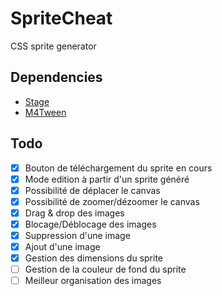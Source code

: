 SpriteCheat
====

CSS sprite generator

Dependencies
---
 * [Stage](https://github.com/arno06/Stage)
 * [M4Tween](https://github.com/arno06/M4Tween)


Todo
---
 * [x] Bouton de téléchargement du sprite en cours
 * [x] Mode edition à partir d'un sprite généré
 * [x] Possibilité de déplacer le canvas
 * [x] Possibilité de zoomer/dézoomer le canvas
 * [x] Drag & drop des images
 * [x] Blocage/Déblocage des images
 * [x] Suppression d'une image
 * [x] Ajout d'une image
 * [x] Gestion des dimensions du sprite
 * [ ] Gestion de la couleur de fond du sprite
 * [ ] Meilleur organisation des images